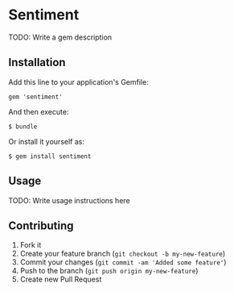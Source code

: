 # Sentiment

TODO: Write a gem description

## Installation

Add this line to your application's Gemfile:

    gem 'sentiment'

And then execute:

    $ bundle

Or install it yourself as:

    $ gem install sentiment

## Usage

TODO: Write usage instructions here

## Contributing

1. Fork it
2. Create your feature branch (`git checkout -b my-new-feature`)
3. Commit your changes (`git commit -am 'Added some feature'`)
4. Push to the branch (`git push origin my-new-feature`)
5. Create new Pull Request
